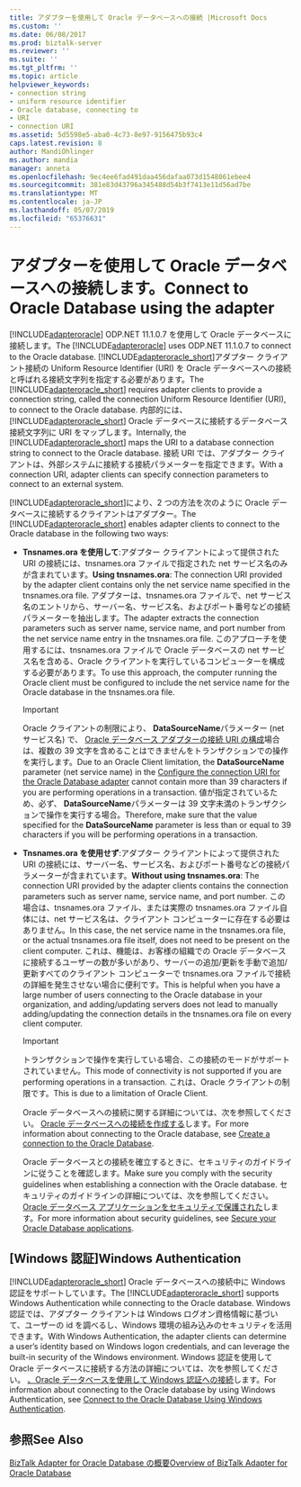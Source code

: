 ```yaml
---
title: アダプターを使用して Oracle データベースへの接続 |Microsoft Docs
ms.custom: ''
ms.date: 06/08/2017
ms.prod: biztalk-server
ms.reviewer: ''
ms.suite: ''
ms.tgt_pltfrm: ''
ms.topic: article
helpviewer_keywords:
- connection string
- uniform resource identifier
- Oracle database, connecting to
- URI
- connection URI
ms.assetid: 5d5598e5-aba0-4c73-8e97-9156475b93c4
caps.latest.revision: 8
author: MandiOhlinger
ms.author: mandia
manager: anneta
ms.openlocfilehash: 9ec4ee6fad491daa456dafaa073d1548061ebee4
ms.sourcegitcommit: 381e83d43796a345488d54b3f7413e11d56ad7be
ms.translationtype: MT
ms.contentlocale: ja-JP
ms.lasthandoff: 05/07/2019
ms.locfileid: "65376631"
---
```

# <a name="connect-to-oracle-database-using-the-adapter"></a><span data-ttu-id="6f675-102">アダプターを使用して Oracle データベースへの接続します。</span><span class="sxs-lookup"><span data-stu-id="6f675-102">Connect to Oracle Database using the adapter</span></span>
<span data-ttu-id="6f675-103">[!INCLUDE[adapteroracle](../../includes/adapteroracle-md.md)] ODP.NET 11.1.0.7 を使用して Oracle データベースに接続します。</span><span class="sxs-lookup"><span data-stu-id="6f675-103">The [!INCLUDE[adapteroracle](../../includes/adapteroracle-md.md)] uses ODP.NET 11.1.0.7 to connect to the Oracle database.</span></span> <span data-ttu-id="6f675-104">[!INCLUDE[adapteroracle_short](../../includes/adapteroracle-short-md.md)]アダプター クライアント接続の Uniform Resource Identifier (URI) を Oracle データベースへの接続と呼ばれる接続文字列を指定する必要があります。</span><span class="sxs-lookup"><span data-stu-id="6f675-104">The [!INCLUDE[adapteroracle_short](../../includes/adapteroracle-short-md.md)] requires adapter clients to provide a connection string, called the connection Uniform Resource Identifier (URI), to connect to the Oracle database.</span></span> <span data-ttu-id="6f675-105">内部的には、 [!INCLUDE[adapteroracle_short](../../includes/adapteroracle-short-md.md)] Oracle データベースに接続するデータベース接続文字列に URI をマップします。</span><span class="sxs-lookup"><span data-stu-id="6f675-105">Internally, the [!INCLUDE[adapteroracle_short](../../includes/adapteroracle-short-md.md)] maps the URI to a database connection string to connect to the Oracle database.</span></span> <span data-ttu-id="6f675-106">接続 URI では、アダプター クライアントは、外部システムに接続する接続パラメーターを指定できます。</span><span class="sxs-lookup"><span data-stu-id="6f675-106">With a connection URI, adapter clients can specify connection parameters to connect to an external system.</span></span>  
  
 <span data-ttu-id="6f675-107">[!INCLUDE[adapteroracle_short](../../includes/adapteroracle-short-md.md)]により、2 つの方法を次のように Oracle データベースに接続するクライアントはアダプター。</span><span class="sxs-lookup"><span data-stu-id="6f675-107">The [!INCLUDE[adapteroracle_short](../../includes/adapteroracle-short-md.md)] enables adapter clients to connect to the Oracle database in the following two ways:</span></span>  
  
- <span data-ttu-id="6f675-108">**Tnsnames.ora を使用して**:アダプター クライアントによって提供された URI の接続には、tnsnames.ora ファイルで指定された net サービス名のみが含まれています。</span><span class="sxs-lookup"><span data-stu-id="6f675-108">**Using tnsnames.ora**: The connection URI provided by the adapter client contains only the net service name specified in the tnsnames.ora file.</span></span> <span data-ttu-id="6f675-109">アダプターは、tnsnames.ora ファイルで、net サービス名のエントリから、サーバー名、サービス名、およびポート番号などの接続パラメーターを抽出します。</span><span class="sxs-lookup"><span data-stu-id="6f675-109">The adapter extracts the connection parameters such as server name, service name, and port number from the net service name entry in the tnsnames.ora file.</span></span> <span data-ttu-id="6f675-110">このアプローチを使用するには、tnsnames.ora ファイルで Oracle データベースの net サービス名を含める、Oracle クライアントを実行しているコンピューターを構成する必要があります。</span><span class="sxs-lookup"><span data-stu-id="6f675-110">To use this approach, the computer running the Oracle client must be configured to include the net service name for the Oracle database in the tnsnames.ora file.</span></span>  
  
  > [!IMPORTANT]
  >  <span data-ttu-id="6f675-111">Oracle クライアントの制限により、 **DataSourceName**パラメーター (net サービス名) で、 [Oracle データベース アダプターの接続 URI の構成](../../adapters-and-accelerators/adapter-oracle-database/configure-the-connection-uri-for-the-oracle-database-adapter.md)場合は、複数の 39 文字を含めることはできませんをトランザクションでの操作を実行します。</span><span class="sxs-lookup"><span data-stu-id="6f675-111">Due to an Oracle Client limitation, the **DataSourceName** parameter (net service name) in the [Configure the connection URI for the Oracle Database adapter](../../adapters-and-accelerators/adapter-oracle-database/configure-the-connection-uri-for-the-oracle-database-adapter.md) cannot contain more than 39 characters if you are performing operations in a transaction.</span></span> <span data-ttu-id="6f675-112">値が指定されているため、必ず、 **DataSourceName**パラメーターは 39 文字未満のトランザクションで操作を実行する場合。</span><span class="sxs-lookup"><span data-stu-id="6f675-112">Therefore, make sure that the value specified for the **DataSourceName** parameter is less than or equal to 39 characters if you will be performing operations in a transaction.</span></span>  
  
- <span data-ttu-id="6f675-113">**Tnsnames.ora を使用せず**:アダプター クライアントによって提供された URI の接続には、サーバー名、サービス名、およびポート番号などの接続パラメーターが含まれています。</span><span class="sxs-lookup"><span data-stu-id="6f675-113">**Without using tnsnames.ora**: The connection URI provided by the adapter clients contains the connection parameters such as server name, service name, and port number.</span></span> <span data-ttu-id="6f675-114">この場合は、tnsnames.ora ファイル、または実際の tnsnames.ora ファイル自体には、net サービス名は、クライアント コンピューターに存在する必要はありません。</span><span class="sxs-lookup"><span data-stu-id="6f675-114">In this case, the net service name in the tnsnames.ora file, or the actual tnsnames.ora file itself, does not need to be present on the client computer.</span></span> <span data-ttu-id="6f675-115">これは、機能は、お客様の組織での Oracle データベースに接続するユーザーの数が多いがあり、サーバーの追加/更新を手動で追加/更新すべてのクライアント コンピューターで tnsnames.ora ファイルで接続の詳細を発生させない場合に便利です。</span><span class="sxs-lookup"><span data-stu-id="6f675-115">This is helpful when you have a large number of users connecting to the Oracle database in your organization, and adding/updating servers does not lead to manually adding/updating the connection details in the tnsnames.ora file on every client computer.</span></span>  
  
  > [!IMPORTANT]
  >  <span data-ttu-id="6f675-116">トランザクションで操作を実行している場合、この接続のモードがサポートされていません。</span><span class="sxs-lookup"><span data-stu-id="6f675-116">This mode of connectivity is not supported if you are performing operations in a transaction.</span></span> <span data-ttu-id="6f675-117">これは、Oracle クライアントの制限です。</span><span class="sxs-lookup"><span data-stu-id="6f675-117">This is due to a limitation of Oracle Client.</span></span>  
  
  <span data-ttu-id="6f675-118">Oracle データベースへの接続に関する詳細については、次を参照してください。 [Oracle データベースへの接続を作成する](../../adapters-and-accelerators/adapter-oracle-database/create-a-connection-to-the-oracle-database.md)します。</span><span class="sxs-lookup"><span data-stu-id="6f675-118">For more information about connecting to the Oracle database, see [Create a connection to the Oracle Database](../../adapters-and-accelerators/adapter-oracle-database/create-a-connection-to-the-oracle-database.md).</span></span>  
  
  <span data-ttu-id="6f675-119">Oracle データベースとの接続を確立するときに、セキュリティのガイドラインに従うことを確認します。</span><span class="sxs-lookup"><span data-stu-id="6f675-119">Make sure you comply with the security guidelines when establishing a connection with the Oracle database.</span></span> <span data-ttu-id="6f675-120">セキュリティのガイドラインの詳細については、次を参照してください。 [Oracle データベース アプリケーションをセキュリティで保護された](../../adapters-and-accelerators/adapter-oracle-database/secure-your-oracle-database-applications.md)します。</span><span class="sxs-lookup"><span data-stu-id="6f675-120">For more information about security guidelines, see [Secure your Oracle Database applications](../../adapters-and-accelerators/adapter-oracle-database/secure-your-oracle-database-applications.md).</span></span>  
  
## <a name="windows-authentication"></a><span data-ttu-id="6f675-121">[Windows 認証]</span><span class="sxs-lookup"><span data-stu-id="6f675-121">Windows Authentication</span></span>  
 <span data-ttu-id="6f675-122">[!INCLUDE[adapteroracle_short](../../includes/adapteroracle-short-md.md)] Oracle データベースへの接続中に Windows 認証をサポートしています。</span><span class="sxs-lookup"><span data-stu-id="6f675-122">The [!INCLUDE[adapteroracle_short](../../includes/adapteroracle-short-md.md)] supports Windows Authentication while connecting to the Oracle database.</span></span> <span data-ttu-id="6f675-123">Windows 認証では、アダプター クライアントは Windows ログオン資格情報に基づいて、ユーザーの id を調べるし、Windows 環境の組み込みのセキュリティを活用できます。</span><span class="sxs-lookup"><span data-stu-id="6f675-123">With Windows Authentication, the adapter clients can determine a user’s identity based on Windows logon credentials, and can leverage the built-in security of the Windows environment.</span></span> <span data-ttu-id="6f675-124">Windows 認証を使用して Oracle データベースに接続する方法の詳細については、次を参照してください。 [、Oracle データベースを使用して Windows 認証への接続](../../adapters-and-accelerators/adapter-oracle-database/connect-to-the-oracle-database-using-windows-authentication.md)します。</span><span class="sxs-lookup"><span data-stu-id="6f675-124">For information about connecting to the Oracle database by using Windows Authentication, see [Connect to the Oracle Database Using Windows Authentication](../../adapters-and-accelerators/adapter-oracle-database/connect-to-the-oracle-database-using-windows-authentication.md).</span></span>  
  
## <a name="see-also"></a><span data-ttu-id="6f675-125">参照</span><span class="sxs-lookup"><span data-stu-id="6f675-125">See Also</span></span>  
 [<span data-ttu-id="6f675-126">BizTalk Adapter for Oracle Database の概要</span><span class="sxs-lookup"><span data-stu-id="6f675-126">Overview of BizTalk Adapter for Oracle Database</span></span>](../../adapters-and-accelerators/adapter-oracle-database/overview-of-biztalk-adapter-for-oracle-database.md)